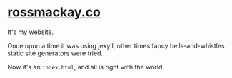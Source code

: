 # [rossmackay.co](https://rossmackay.co)

It's my website.

Once upon a time it was using jekyll, other times fancy bells-and-whistles static site generators were tried.

Now it's an `index.html`, and all is right with the world.
